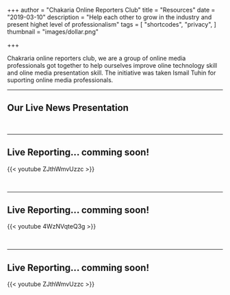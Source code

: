 +++
author = "Chakaria Online Reporters Club"
title = "Resources"
date = "2019-03-10"
description = "Help each other to grow in the industry and present highet level of professionalism"
tags = [
    "shortcodes",
    "privacy",
]
thumbnail = "images/dollar.png"

+++

Chakraria online reporters club, we are a group of online media professionals got together to help ourselves improve oline technology skill and oline media presentation skill. The initiative was taken Ismail Tuhin for suporting online media professionals.

<!--more-->
---

## Our Live News Presentation

<br>

---

## Live Reporting... comming soon!

{{< youtube ZJthWmvUzzc >}}

<br>

---


## Live Reporting... comming soon!

{{< youtube 4WzNVqteQ3g >}}

<br>

---


## Live Reporting... comming soon!

{{< youtube ZJthWmvUzzc >}}

<br>

